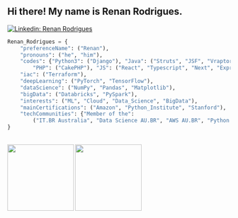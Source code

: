 <h2>Hi there! My name is Renan Rodrigues.</h2>

[![Linkedin: Renan Rodrigues](https://img.shields.io/badge/-RenanRodrigues-darkblue?style=flat-square&logo=Linkedin&logoColor=white&link=https://www.linkedin.com/in/rcrrodrigues/)](https://www.linkedin.com/in/rcrrodrigues/)

```python
Renan_Rodrigues = {
    "preferenceName": ("Renan"),
    "pronouns": ("he", "him"),
    "codes": {"Python3": ("Django"), "Java": ("Struts", "JSF", "Vraptor", "Spring"), 
        "PHP": ("CakePHP"), "JS": ("React", "Typescript", "Next", "Express"), ".NET": ("ASP.NET 6 Core MVC")},
    "iac": ("Terraform"),
    "deepLearning": ("PyTorch", "TensorFlow"),
    "dataScience": ("NumPy", "Pandas", "Matplotlib"),
    "bigData": ("Databricks", "PySpark"),
    "interests": ("ML", "Cloud", "Data_Science", "BigData"),
    "mainCertifications": ("Amazon", "Python_Institute", "Stanford"),
    "techCommunities": {"Member of the": 
        ("IT.BR Australia", "Data Science AU.BR", "AWS AU.BR", "Python - IT.BR Australia", "IT.BR Java", "IT.BR Data")} 
}
```

<br/>

<a href="https://github.com/renanrcrr">
  <img align="left" height='150px' src="https://github-readme-stats-sigma-five.vercel.app/api/top-langs/?username=renanrcrr&layout=compact&theme=flag-india" />
</a>

<a href="https://github.com/renanrcrr">
  <img align="left"  height='150px' src="https://github-readme-stats-sigma-five.vercel.app/api?username=renanrcrr&show_icons=true&theme=flag-india" />
</a>

